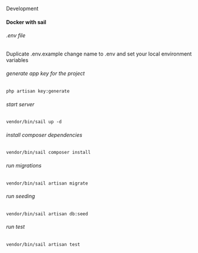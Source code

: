 Development
#### Docker with sail
###### .env file
Duplicate .env.example change name to .env and set your local environment variables
###### generate app key for the project
<code>php artisan key:generate</code>
###### start server
<code>vendor/bin/sail up -d</code>
###### install composer dependencies
<code>vendor/bin/sail composer install</code>
###### run migrations
<code>vendor/bin/sail artisan migrate</code>
###### run seeding
<code>vendor/bin/sail artisan db:seed</code>
###### run test
<code>vendor/bin/sail artisan test</code>
